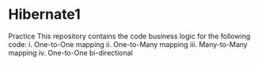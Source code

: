# Hibernate1
Practice
This repository contains the code business logic for the following code:
i. One-to-One mapping
ii. One-to-Many mapping
iii. Many-to-Many mapping
iv. One-to-One bi-directional
